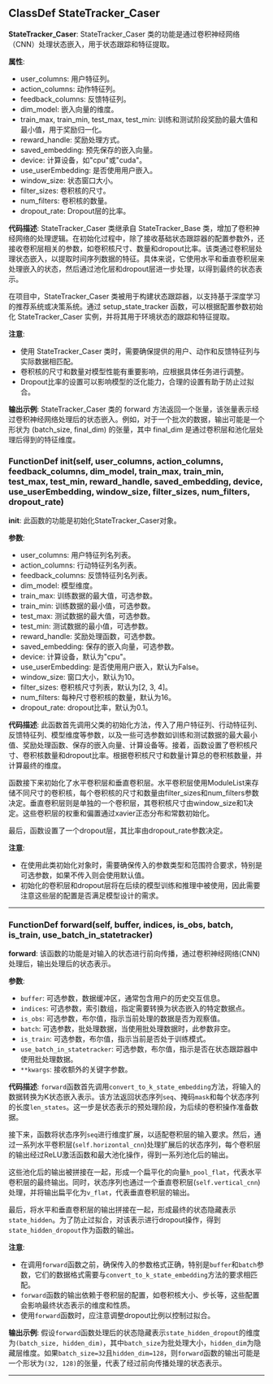 ## ClassDef StateTracker_Caser
**StateTracker_Caser**: StateTracker_Caser 类的功能是通过卷积神经网络（CNN）处理状态嵌入，用于状态跟踪和特征提取。

**属性**:
- user_columns: 用户特征列。
- action_columns: 动作特征列。
- feedback_columns: 反馈特征列。
- dim_model: 嵌入向量的维度。
- train_max, train_min, test_max, test_min: 训练和测试阶段奖励的最大值和最小值，用于奖励归一化。
- reward_handle: 奖励处理方式。
- saved_embedding: 预先保存的嵌入向量。
- device: 计算设备，如"cpu"或"cuda"。
- use_userEmbedding: 是否使用用户嵌入。
- window_size: 状态窗口大小。
- filter_sizes: 卷积核的尺寸。
- num_filters: 卷积核的数量。
- dropout_rate: Dropout层的比率。

**代码描述**:
StateTracker_Caser 类继承自 StateTracker_Base 类，增加了卷积神经网络的处理逻辑。在初始化过程中，除了接收基础状态跟踪器的配置参数外，还接收卷积层相关的参数，如卷积核尺寸、数量和dropout比率。该类通过卷积层处理状态嵌入，以提取时间序列数据的特征。具体来说，它使用水平和垂直卷积层来处理嵌入的状态，然后通过池化层和dropout层进一步处理，以得到最终的状态表示。

在项目中，StateTracker_Caser 类被用于构建状态跟踪器，以支持基于深度学习的推荐系统或决策系统。通过 setup_state_tracker 函数，可以根据配置参数初始化 StateTracker_Caser 实例，并将其用于环境状态的跟踪和特征提取。

**注意**:
- 使用 StateTracker_Caser 类时，需要确保提供的用户、动作和反馈特征列与实际数据相匹配。
- 卷积核的尺寸和数量对模型性能有重要影响，应根据具体任务进行调整。
- Dropout比率的设置可以影响模型的泛化能力，合理的设置有助于防止过拟合。

**输出示例**:
StateTracker_Caser 类的 forward 方法返回一个张量，该张量表示经过卷积神经网络处理后的状态嵌入。例如，对于一个批次的数据，输出可能是一个形状为 (batch_size, final_dim) 的张量，其中 final_dim 是通过卷积层和池化层处理后得到的特征维度。
### FunctionDef __init__(self, user_columns, action_columns, feedback_columns, dim_model, train_max, train_min, test_max, test_min, reward_handle, saved_embedding, device, use_userEmbedding, window_size, filter_sizes, num_filters, dropout_rate)
**__init__**: 此函数的功能是初始化StateTracker_Caser对象。

**参数**:
- user_columns: 用户特征列名列表。
- action_columns: 行动特征列名列表。
- feedback_columns: 反馈特征列名列表。
- dim_model: 模型维度。
- train_max: 训练数据的最大值，可选参数。
- train_min: 训练数据的最小值，可选参数。
- test_max: 测试数据的最大值，可选参数。
- test_min: 测试数据的最小值，可选参数。
- reward_handle: 奖励处理函数，可选参数。
- saved_embedding: 保存的嵌入向量，可选参数。
- device: 计算设备，默认为"cpu"。
- use_userEmbedding: 是否使用用户嵌入，默认为False。
- window_size: 窗口大小，默认为10。
- filter_sizes: 卷积核尺寸列表，默认为[2, 3, 4]。
- num_filters: 每种尺寸卷积核的数量，默认为16。
- dropout_rate: dropout比率，默认为0.1。

**代码描述**:
此函数首先调用父类的初始化方法，传入了用户特征列、行动特征列、反馈特征列、模型维度等参数，以及一些可选参数如训练和测试数据的最大最小值、奖励处理函数、保存的嵌入向量、计算设备等。接着，函数设置了卷积核尺寸、卷积核数量和dropout比率。根据卷积核尺寸和数量计算总的卷积核数量，并计算最终的维度。

函数接下来初始化了水平卷积层和垂直卷积层。水平卷积层使用ModuleList来存储不同尺寸的卷积核，每个卷积核的尺寸和数量由filter_sizes和num_filters参数决定。垂直卷积层则是单独的一个卷积层，其卷积核尺寸由window_size和1决定。这些卷积层的权重和偏置通过xavier正态分布和常数初始化。

最后，函数设置了一个dropout层，其比率由dropout_rate参数决定。

**注意**:
- 在使用此类初始化对象时，需要确保传入的参数类型和范围符合要求，特别是可选参数，如果不传入则会使用默认值。
- 初始化的卷积层和dropout层将在后续的模型训练和推理中被使用，因此需要注意这些层的配置是否满足模型设计的需求。
***
### FunctionDef forward(self, buffer, indices, is_obs, batch, is_train, use_batch_in_statetracker)
**forward**: 该函数的功能是对输入的状态进行前向传播，通过卷积神经网络(CNN)处理后，输出处理后的状态表示。

**参数**:
- `buffer`: 可选参数，数据缓冲区，通常包含用户的历史交互信息。
- `indices`: 可选参数，索引数组，指定需要转换为状态嵌入的特定数据点。
- `is_obs`: 可选参数，布尔值，指示当前处理的数据是否为观察值。
- `batch`: 可选参数，批处理数据，当使用批处理数据时，此参数非空。
- `is_train`: 可选参数，布尔值，指示当前是否处于训练模式。
- `use_batch_in_statetracker`: 可选参数，布尔值，指示是否在状态跟踪器中使用批处理数据。
- `**kwargs`: 接收额外的关键字参数。

**代码描述**:
`forward`函数首先调用`convert_to_k_state_embedding`方法，将输入的数据转换为K状态嵌入表示。该方法返回状态序列`seq`、掩码`mask`和每个状态序列的长度`len_states`。这一步是状态表示的预处理阶段，为后续的卷积操作准备数据。

接下来，函数将状态序列`seq`进行维度扩展，以适配卷积层的输入要求。然后，通过一系列水平卷积层(`self.horizontal_cnn`)处理扩展后的状态序列，每个卷积层的输出经过ReLU激活函数和最大池化操作，得到一系列池化后的输出。

这些池化后的输出被拼接在一起，形成一个扁平化的向量`h_pool_flat`，代表水平卷积层的最终输出。同时，状态序列也通过一个垂直卷积层(`self.vertical_cnn`)处理，并将输出扁平化为`v_flat`，代表垂直卷积层的输出。

最后，将水平和垂直卷积层的输出拼接在一起，形成最终的状态隐藏表示`state_hidden`。为了防止过拟合，对该表示进行dropout操作，得到`state_hidden_dropout`作为函数的输出。

**注意**:
- 在调用`forward`函数之前，确保传入的参数格式正确，特别是`buffer`和`batch`参数，它们的数据格式需要与`convert_to_k_state_embedding`方法的要求相匹配。
- `forward`函数的输出依赖于卷积层的配置，如卷积核大小、步长等，这些配置会影响最终状态表示的维度和性质。
- 使用`forward`函数时，应注意调整dropout比例以控制过拟合。

**输出示例**:
假设`forward`函数处理后的状态隐藏表示`state_hidden_dropout`的维度为`(batch_size, hidden_dim)`，其中`batch_size`为批处理大小，`hidden_dim`为隐藏层维度。如果`batch_size=32`且`hidden_dim=128`，则`forward`函数的输出可能是一个形状为`(32, 128)`的张量，代表了经过前向传播处理的状态表示。
***
